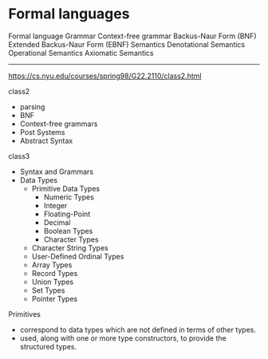 # Formal languages

Formal language
Grammar
  Context-free grammar
  Backus-Naur Form (BNF)
  Extended Backus-Naur Form (EBNF)
Semantics
  Denotational Semantics
  Operational Semantics
  Axiomatic Semantics




---

https://cs.nyu.edu/courses/spring98/G22.2110/class2.html

class2
- parsing
- BNF
- Context-free grammars
- Post Systems
- Abstract Syntax

class3
- Syntax and Grammars
- Data Types
  - Primitive Data Types
    - Numeric Types
    - Integer
    - Floating-Point
    - Decimal
    - Boolean Types
    - Character Types
  - Character String Types
  - User-Defined Ordinal Types
  - Array Types
  - Record Types
  - Union Types
  - Set Types
  - Pointer Types

Primitives
- correspond to data types which are not defined in terms of other types.
- used, along with one or more type constructors, to provide the structured types.

